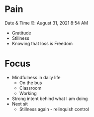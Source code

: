 # Pain

Date & Time ⏰: August 31, 2021 8:54 AM

- Gratitude
- Stillness
- Knowing that loss is Freedom

# Focus

- Mindfulness in daily life
    - On the bus
    - Classroom
    - Working
- Strong intent behind what I am doing
- Next sit
    - Stillness again  -  relinquish control